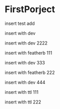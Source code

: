 # FirstPorject

insert test add

insert with dev

insert with dev 2222

insert with featherb 111

insert with dev 333

insert with featherb 222

insert with dev 444

insert with ttl 111

insert with ttl 222
